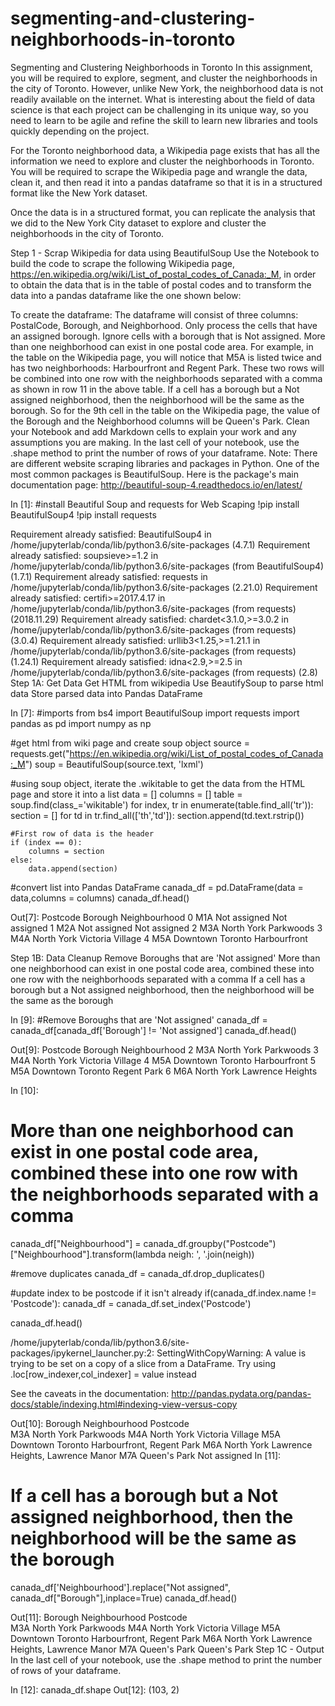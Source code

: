 # segmenting-and-clustering-neighborhoods-in-toronto
Segmenting and Clustering Neighborhoods in Toronto
In this assignment, you will be required to explore, segment, and cluster the neighborhoods in the city of Toronto. However, unlike New York, the neighborhood data is not readily available on the internet. What is interesting about the field of data science is that each project can be challenging in its unique way, so you need to learn to be agile and refine the skill to learn new libraries and tools quickly depending on the project.

For the Toronto neighborhood data, a Wikipedia page exists that has all the information we need to explore and cluster the neighborhoods in Toronto. You will be required to scrape the Wikipedia page and wrangle the data, clean it, and then read it into a pandas dataframe so that it is in a structured format like the New York dataset.

Once the data is in a structured format, you can replicate the analysis that we did to the New York City dataset to explore and cluster the neighborhoods in the city of Toronto.

Step 1 - Scrap Wikipedia for data using BeautifulSoup
Use the Notebook to build the code to scrape the following Wikipedia page, https://en.wikipedia.org/wiki/List_of_postal_codes_of_Canada:_M, in order to obtain the data that is in the table of postal codes and to transform the data into a pandas dataframe like the one shown below:

To create the dataframe:
The dataframe will consist of three columns: PostalCode, Borough, and Neighborhood.
Only process the cells that have an assigned borough. Ignore cells with a borough that is Not assigned.
More than one neighborhood can exist in one postal code area. For example, in the table on the Wikipedia page, you will notice that M5A is listed twice and has two neighborhoods: Harbourfront and Regent Park. These two rows will be combined into one row with the neighborhoods separated with a comma as shown in row 11 in the above table.
If a cell has a borough but a Not assigned neighborhood, then the neighborhood will be the same as the borough. So for the 9th cell in the table on the Wikipedia page, the value of the Borough and the Neighborhood columns will be Queen's Park.
Clean your Notebook and add Markdown cells to explain your work and any assumptions you are making.
In the last cell of your notebook, use the .shape method to print the number of rows of your dataframe.
Note: There are different website scraping libraries and packages in Python. One of the most common packages is BeautifulSoup. Here is the package's main documentation page: http://beautiful-soup-4.readthedocs.io/en/latest/


In [1]:
#install Beautiful Soup and requests for Web Scaping
!pip install BeautifulSoup4
!pip install requests


Requirement already satisfied: BeautifulSoup4 in /home/jupyterlab/conda/lib/python3.6/site-packages (4.7.1)
Requirement already satisfied: soupsieve>=1.2 in /home/jupyterlab/conda/lib/python3.6/site-packages (from BeautifulSoup4) (1.7.1)
Requirement already satisfied: requests in /home/jupyterlab/conda/lib/python3.6/site-packages (2.21.0)
Requirement already satisfied: certifi>=2017.4.17 in /home/jupyterlab/conda/lib/python3.6/site-packages (from requests) (2018.11.29)
Requirement already satisfied: chardet<3.1.0,>=3.0.2 in /home/jupyterlab/conda/lib/python3.6/site-packages (from requests) (3.0.4)
Requirement already satisfied: urllib3<1.25,>=1.21.1 in /home/jupyterlab/conda/lib/python3.6/site-packages (from requests) (1.24.1)
Requirement already satisfied: idna<2.9,>=2.5 in /home/jupyterlab/conda/lib/python3.6/site-packages (from requests) (2.8)
Step 1A: Get Data
Get HTML from wikipedia
Use BeautifySoup to parse html data
Store parsed data into Pandas DataFrame

In [7]:
#imports
from bs4 import BeautifulSoup
import requests
import pandas as pd
import numpy as np


#get html from wiki page and create soup object
source = requests.get("https://en.wikipedia.org/wiki/List_of_postal_codes_of_Canada:_M")
soup = BeautifulSoup(source.text, 'lxml')

#using soup object, iterate the .wikitable to get the data from the HTML page and store it into a list
data = []
columns = []
table = soup.find(class_='wikitable')
for index, tr in enumerate(table.find_all('tr')):
    section = []
    for td in tr.find_all(['th','td']):
        section.append(td.text.rstrip())
    
    #First row of data is the header
    if (index == 0):
        columns = section
    else:
        data.append(section)


#convert list into Pandas DataFrame
canada_df = pd.DataFrame(data = data,columns = columns)
canada_df.head()

Out[7]:
Postcode	Borough	Neighbourhood
0	M1A	Not assigned	Not assigned
1	M2A	Not assigned	Not assigned
2	M3A	North York	Parkwoods
3	M4A	North York	Victoria Village
4	M5A	Downtown Toronto	Harbourfront

Step 1B: Data Cleanup
Remove Boroughs that are 'Not assigned'
More than one neighborhood can exist in one postal code area, combined these into one row with the neighborhoods separated with a comma
If a cell has a borough but a Not assigned neighborhood, then the neighborhood will be the same as the borough

In [9]:
#Remove Boroughs that are 'Not assigned'
canada_df = canada_df[canada_df['Borough'] != 'Not assigned']
canada_df.head()

Out[9]:
Postcode	Borough	Neighbourhood
2	M3A	North York	Parkwoods
3	M4A	North York	Victoria Village
4	M5A	Downtown Toronto	Harbourfront
5	M5A	Downtown Toronto	Regent Park
6	M6A	North York	Lawrence Heights

In [10]:
# More than one neighborhood can exist in one postal code area, combined these into one row with the neighborhoods separated with a comma
canada_df["Neighbourhood"] = canada_df.groupby("Postcode")["Neighbourhood"].transform(lambda neigh: ', '.join(neigh))

#remove duplicates
canada_df = canada_df.drop_duplicates()

#update index to be postcode if it isn't already
if(canada_df.index.name != 'Postcode'):
    canada_df = canada_df.set_index('Postcode')
    
canada_df.head()

/home/jupyterlab/conda/lib/python3.6/site-packages/ipykernel_launcher.py:2: SettingWithCopyWarning: 
A value is trying to be set on a copy of a slice from a DataFrame.
Try using .loc[row_indexer,col_indexer] = value instead

See the caveats in the documentation: http://pandas.pydata.org/pandas-docs/stable/indexing.html#indexing-view-versus-copy
  
Out[10]:
Borough	Neighbourhood
Postcode		
M3A	North York	Parkwoods
M4A	North York	Victoria Village
M5A	Downtown Toronto	Harbourfront, Regent Park
M6A	North York	Lawrence Heights, Lawrence Manor
M7A	Queen's Park	Not assigned
In [11]:
# If a cell has a borough but a Not assigned neighborhood, then the neighborhood will be the same as the borough
canada_df['Neighbourhood'].replace("Not assigned", canada_df["Borough"],inplace=True)
canada_df.head()

Out[11]:
Borough	Neighbourhood
Postcode		
M3A	North York	Parkwoods
M4A	North York	Victoria Village
M5A	Downtown Toronto	Harbourfront, Regent Park
M6A	North York	Lawrence Heights, Lawrence Manor
M7A	Queen's Park	Queen's Park
Step 1C - Output
In the last cell of your notebook, use the .shape method to print the number of rows of your dataframe.

In [12]:
canada_df.shape
Out[12]:
(103, 2)
